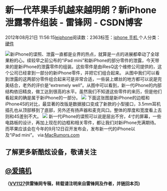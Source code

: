 
# 新一代苹果手机越来越明朗？新iPhone泄露零件组装 - 雷锋网 - CSDN博客


2012年08月21日 11:56:15[leiphone](https://me.csdn.net/leiphone)阅读数：2363标签：[iphone																](https://so.csdn.net/so/search/s.do?q=iphone&t=blog)[手机																](https://so.csdn.net/so/search/s.do?q=手机&t=blog)[
							](https://so.csdn.net/so/search/s.do?q=iphone&t=blog)个人分类：[硬件																](https://blog.csdn.net/leiphone/article/category/877730)


![](http://www.leiphone.com/wp-content/uploads/2012/08/1278943791066_100x100_1.jpg)新iPhone的谍照、泄露一直都是业界的热点，就算是一点的进展都牵动了全球果粉的心。续较早之前公布的“iPad mini”和新iPhone的部分零件的泄露，今天带来的是新iPhone的泄露零件的组装。这些零件是由iResQ这个维修公司提供的，这个公司已经拿到一部分的新iPhone零件，并把它们组合起来。
从图中我们可以看到泄露的这两部分零件组合起来可是非常合适，一些装上螺丝的地方都可以说是完美结合，老外的评价是“extremely well”。从图中可以看到，新一代iPhone的内部结构依旧精良，做工达到很高的水平。虽然我们不知道这些零件的来历，但是他们看起来的确是属于新iPhone的一部分。
![](http://www.leiphone.com/wp-content/uploads/2012/08/iresq_shell_dock_1.jpg)
下面这张图是新iPhone的边框和iPhone4S的对比，最显著的改版是数据接口变成了新款的小型接口，3.5mm耳机插孔也从顶部移到了底部，另外还有扬声器和麦克风口。整体的厚度和宽度看上去则和4S差别不大。
![](http://www.leiphone.com/wp-content/uploads/2012/08/iresq_shell_dock_2.jpg)
新一代iPhone的谍照可以说是层出不穷，4寸的屏幕，一些电路板的设计，再加上现在的边框和相关零件，都让我们对新iPhone充满期待。而苹果应该会在今年的9月12日召开发布会，发布新一代的iPhone以及“iPad mini”。
via:[MacRumors.com](http://www.macrumors.com/2012/08/20/next-generation-iphone-dockheadphone-jack-assembly-paired-with-rear-shell/)

## 了解更多新酷炫设备，敬请关注
## [@爱搞机](http://weibo.com/u/2708473010)

**（****[VV1127](http://www.leiphone.com/author/%E5%BC%A0%E5%A8%81)****供****雷锋网****专稿，转载请注明来自雷锋网及作者，并链回本页)**

